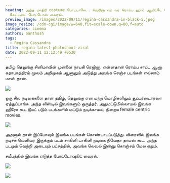 ```yaml
---
heading: அந்த மாதிரி costume போட்டாலே.. ரெஜினா வர வர ரொம்ப ஹாட் ஆயிட்டே போறாங்க.
  லேட்டஸ்ட் போட்டோஸ் வைரல்.
preview_image: /images/2022/09/11/regina-cassandra-in-black-5.jpeg
image_resize: /cdn-cgi/image/w=640,fit=scale-down,q=80,f=auto
categories: cinema
authors: Santhosh
tags:
  - Regina Cassandra
title: regina-latest-photoshoot-viral
date: 2022-09-11 12:12:49 +0530
---
```

தமிழ் தெலுங்கு சினிமாவின் முன்னை நாயகி ரெஜினா. என்னதான் ரொம்ப சாப்ட் ஆனா கதாபாத்திரம் மூலம் அறிமுகம் ஆனாலும் அடுத்து அவங்க செஞ்ச படங்கள் எல்லாம் மாஸ் தான்.

![](/images/2022/09/11/regina-cassandra-in-white-1-2-.jpeg)

ஒரு சில நடிகைகளை தான் தமிழ், தெலுங்கு என மற்ற மொழிகளிலும் சூப்பர்ஸ்டார்ஸா ஏத்துப்பாங்க. அந்த லிஸ்டில் இவங்களும் ஒருத்தர். அதுமட்டுமில்லாமல் இவங்க ஹீரோ கூட டூயட் படும் படங்களில் மட்டும் நடிக்காமல், நிறைய female centric movies.

![](/images/2022/09/11/regina-cassandra-in-white-1-3-.jpeg)

அதனால் தான் இப்போவும் இவங்க படங்கள் கொண்டாடப்படுத்து. விரைவில் இவங்க நடிச்சு வெளிவர இருக்கும் படம் சாகினி டாகினி நடிகை நிவேதா தாமஸ் கூட. அந்த படமும் வெற்றி அடையும் பட்சத்தில், அவங்க லெவல் இன்னு கொஞ்சம் மேல ஏறும்.

சமீபத்தில் இவங்க எடுத்த போட்டோஷூட் வைரல்.

![](/images/2022/09/11/regina-cassandra-in-white-1-4-.jpeg)

![](/images/2022/09/11/regina-cassandra-in-white-1-1-.jpeg)